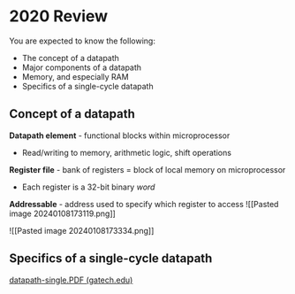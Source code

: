 # 2020 Review
You are expected to know the following:
- The concept of a datapath
- Major components of a datapath
- Memory, and especially RAM
- Specifics of a single-cycle datapath

## Concept of a datapath
**Datapath element** - functional blocks within microprocessor 
- Read/writing to memory, arithmetic logic, shift operations

**Register file** - bank of registers = block of local memory on microprocessor
- Each register is a 32-bit binary *word*

**Addressable** - address used to specify which register to access
![[Pasted image 20240108173119.png]]


![[Pasted image 20240108173334.png]]
## Specifics of a single-cycle datapath

[datapath-single.PDF (gatech.edu)](https://ece2020.ece.gatech.edu/readings/datapaths/1-cycle-dp.pdf)